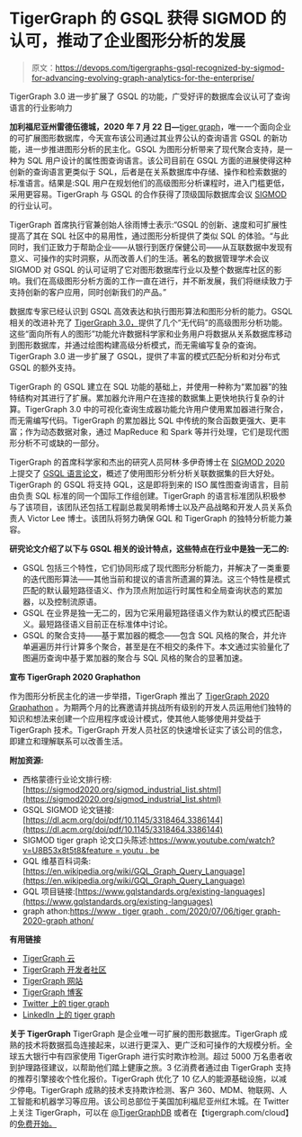 # TigerGraph 的 GSQL 获得 SIGMOD 的认可，推动了企业图形分析的发展

> 原文：<https://devops.com/tigergraphs-gsql-recognized-by-sigmod-for-advancing-evolving-graph-analytics-for-the-enterprise/>

TigerGraph 3.0 进一步扩展了 GSQL 的功能，广受好评的数据库会议认可了查询语言的行业影响力

**加利福尼亚州雷德伍德城，2020 年 7 月 22 日—**[tiger graph](https://www.tigergraph.com/)，唯一一个面向企业的可扩展图形数据库，今天宣布该公司通过其业界公认的查询语言 GSQL 的新功能，进一步推进图形分析的民主化。GSQL 为图形分析带来了现代聚合支持，是一种为 SQL 用户设计的属性图查询语言。该公司目前在 GSQL 方面的进展使得这种创新的查询语言更类似于 SQL，后者是在关系数据库中存储、操作和检索数据的标准语言。结果是:SQL 用户在规划他们的高级图形分析课程时，进入门槛更低，采用更容易。TigerGraph 与 GSQL 的合作获得了顶级国际数据库会议 [SIGMOD](https://sigmod.org/) 的行业认可。

TigerGraph 首席执行官兼创始人徐雨博士表示:“GSQL 的创新、速度和可扩展性提高了其在 SQL 社区中的易用性，通过图形分析提供了类似 SQL 的体验。“与此同时，我们正致力于帮助企业——从银行到医疗保健公司——从互联数据中发现有意义、可操作的实时洞察，从而改善人们的生活。著名的数据管理学术会议 SIGMOD 对 GSQL 的认可证明了它对图形数据库行业以及整个数据库社区的影响。我们在高级图形分析方面的工作一直在进行，并不断发展，我们将继续致力于支持创新的客户应用，同时创新我们的产品。”

数据库专家已经认识到 GSQL 高效表达和执行图形算法和图形分析的能力。GSQL 相关的改进补充了 [TigerGraph 3.0，](https://info.tigergraph.com/graph-for-all?hsLang=en-us)提供了几个“无代码”的高级图形分析功能。这些“面向所有人的图形”功能允许数据科学家和业务用户将数据从关系数据库移动到图形数据库，并通过绘图构建高级分析模式，而无需编写复杂的查询。TigerGraph 3.0 进一步扩展了 GSQL，提供了丰富的模式匹配分析和对分布式 GSQL 的额外支持。

TigerGraph 的 GSQL 建立在 SQL 功能的基础上，并使用一种称为“累加器”的独特结构对其进行了扩展。累加器允许用户在连接的数据集上更快地执行复杂的计算。TigerGraph 3.0 中的可视化查询生成器功能允许用户使用累加器进行聚合，而无需编写代码。TigerGraph 的累加器比 SQL 中传统的聚合函数更强大、更丰富；作为动态数据对象，通过 MapReduce 和 Spark 等并行处理，它们是现代图形分析不可或缺的一部分。

TigerGraph 的首席科学家和杰出的研究人员阿林·多伊奇博士在 [SIGMOD 2020](https://sigmod2020.org/) 上提交了 [GSQL 语言论文](https://dl.acm.org/doi/pdf/10.1145/3318464.3386144)，概述了使用图形分析分析关联数据集的巨大好处。TigerGraph 的 GSQL 将支持 GQL，这是即将到来的 ISO 属性图查询语言，目前由负责 SQL 标准的同一个国际工作组创建。TigerGraph 的语言标准团队积极参与了该项目，该团队还包括工程副总裁吴明希博士以及产品战略和开发人员关系负责人 Victor Lee 博士。该团队将努力确保 GQL 和 TigerGraph 的独特分析能力兼容。

**研究论文介绍了以下与 GSQL 相关的设计特点，这些特点在行业中是独一无二的:**

*   GSQL 包括三个特性，它们协同形成了现代图形分析能力，并解决了一类重要的迭代图形算法——其他当前和提议的语言所遗漏的算法。这三个特性是模式匹配的默认最短路径语义、作为顶点附加运行时属性和全局查询状态的累加器，以及控制流原语。
*   GSQL 在业界是独一无二的，因为它采用最短路径语义作为默认的模式匹配语义。最短路径语义目前正在标准体中讨论。
*   GSQL 的聚合支持——基于累加器的概念——包含 SQL 风格的聚合，并允许单遍遍历并行计算多个聚合，甚至是在不相交的条件下。本文通过实验量化了图遍历查询中基于累加器的聚合与 SQL 风格的聚合的显著加速。

**宣布 TigerGraph 2020 Graphathon**

作为图形分析民主化的进一步举措，TigerGraph 推出了 [TigerGraph 2020 Graphathon](https://tigergraph2020.devpost.com/) 。为期两个月的比赛邀请并挑战所有级别的开发人员运用他们独特的知识和想法来创建一个应用程序或设计模式，使其他人能够使用并受益于 TigerGraph 技术。TigerGraph 开发人员社区的快速增长证实了该公司的信念，即建立和理解联系可以改善生活。

**附加资源:**

*   西格蒙德行业论文排行榜:[https://sigmod2020.org/sigmod_industrial_list.shtml](https://sigmod2020.org/sigmod_industrial_list.shtml)
*   GSQL SIGMOD 论文链接:[https://dl.acm.org/doi/pdf/10.1145/3318464.3386144](https://dl.acm.org/doi/pdf/10.1145/3318464.3386144)
*   SIGMOD tiger graph 论文口头陈述:[https://www.youtube.com/watch?v=U8B53x8t5t8&feature = youtu . be](https://www.youtube.com/watch?v=U8B53x8t5t8&feature=youtu.be)
*   GQL 维基百科词条:[https://en.wikipedia.org/wiki/GQL_Graph_Query_Language](https://en.wikipedia.org/wiki/GQL_Graph_Query_Language)
*   GQL 项目链接:[https://www.gqlstandards.org/existing-languages](https://www.gqlstandards.org/existing-languages)
*   graph athon:[https://www . tiger graph . com/2020/07/06/tiger graph-2020-graph athon/](https://www.tigergraph.com/2020/07/06/tigergraph-2020-graphathon/)

**有用链接**

*   [TigerGraph 云](https://www.tigergraph.com/cloud/)
*   [TigerGraph 开发者社区](https://community.tigergraph.com/)
*   [TigerGraph 网站](http://www.tigergraph.com/)
*   [TigerGraph 博客](https://www.tigergraph.com/blog/)
*   [Twitter 上的 tiger graph](https://twitter.com/tigergraphdb)
*   [LinkedIn 上的 tiger graph](https://www.linkedin.com/company/3693966/)

**关于 TigerGraph** TigerGraph 是企业唯一可扩展的图形数据库。TigerGraph 成熟的技术将数据孤岛连接起来，以进行更深入、更广泛和可操作的大规模分析。全球五大银行中有四家使用 TigerGraph 进行实时欺诈检测。超过 5000 万名患者收到护理路径建议，以帮助他们踏上健康之旅。3 亿消费者通过由 TigerGraph 支持的推荐引擎接收个性化报价。TigerGraph 优化了 10 亿人的能源基础设施，以减少停电。TigerGraph 成熟的技术支持欺诈检测、客户 360、MDM、物联网、人工智能和机器学习等应用。该公司总部位于美国加利福尼亚州红木城。在 Twitter 上关注 TigerGraph，可以在 [@TigerGraphDB](https://twitter.com/tigergraphdb) 或者在【tigergraph.com/cloud】的[免费开始。](https://www.tigergraph.com/cloud/)